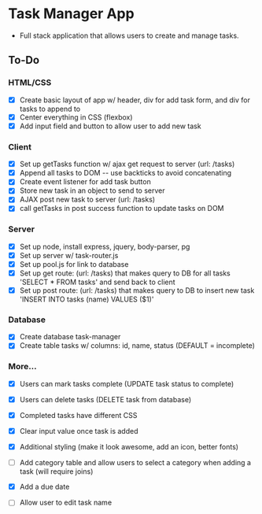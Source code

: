 # Task Manager App
- Full stack application that allows users to create and manage tasks.

## To-Do

### HTML/CSS
- [x] Create basic layout of app w/ header, div for add task form, and div for tasks to append to
- [x] Center everything in CSS (flexbox)
- [x] Add input field and button to allow user to add new task

### Client
- [x] Set up getTasks function w/ ajax get request to server (url: /tasks)
- [x] Append all tasks to DOM -- use backticks to avoid concatenating
- [x] Create event listener for add task button
- [x] Store new task in an object to send to server
- [x] AJAX post new task to server (url: /tasks)
- [x] call getTasks in post success function to update tasks on DOM

### Server
- [x] Set up node, install express, jquery, body-parser, pg
- [x] Set up server w/ task-router.js
- [x] Set up pool.js for link to database
- [x] Set up get route: (url: /tasks) that makes query to DB for all tasks 'SELECT * FROM tasks' and send back to client
- [x] Set up post route: (url: /tasks) that makes query to DB to insert new task 'INSERT INTO tasks (name) VALUES ($1)'

### Database
- [x] Create database task-manager
- [x] Create table tasks w/ columns: id, name, status (DEFAULT = incomplete)

### More...
- [x] Users can mark tasks complete (UPDATE task status to complete)
- [x] Users can delete tasks (DELETE task from database)
- [x] Completed tasks have different CSS
- [x] Clear input value once task is added
- [x] Additional styling (make it look awesome, add an icon, better fonts)
- [ ] Add category table and allow users to select a category when adding a task (will require joins)
- [x] Add a due date
- [ ] Allow user to edit task name

